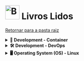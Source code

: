 <!-- # Livros Lidos -->
# <img src="https://raw.githubusercontent.com/Tarikul-Islam-Anik/Animated-Fluent-Emojis/master/Emojis/Objects/Books.png" alt="Books" width="45px"> Livros Lidos
[Retornar para a pasta raiz](../)

<details><summary><strong>🐳 Development - Container</strong></summary>
<ul>
  <li>Containers Fundamentals - 4.Linux</li>
  <li>Containers com Docker: Do desenvolvimento à produção - Casa do Código</li>
</ul>
</details>

<details><summary><strong>🛠️ Development - DevOps</strong></summary>
<ul>
  <li>DevOps Essentials - 4.Linux</li>
</ul>
</details>

<details><summary><strong>🖥️ Operating System (OS) - Linux</strong></summary>
<ul>
  <li>Começando com Linux: Comandos, serviços e administração - Casa do Código</li>
  <li>Linux Fundamentals - 4.Linux</li>
  <li>Linux Essentials - 4.Linux</li>
  <li>Linux Gerência de Pacotes - IFRN</li>
</ul>
</details>